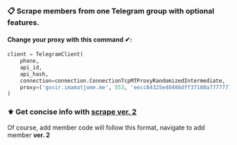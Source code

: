 ### :clipboard: Scrape members from one Telegram group with optional features.

#### Change your proxy with this command ✔:
```python
client = TelegramClient(
    phone,
    api_id,
    api_hash,
    connection=connection.ConnectionTcpMTProxyRandomizedIntermediate,
    proxy=('govir.imamatjome.me', 553, 'eecc84325ed8486dff37100a77777777776b65746161626f6e6c696e652e636f6d')
)
```
### ⚜ Get concise info with [scrape ver. 2](https://github.com/hoai97nam/telegram_bot/blob/master/scrape%20members/scrape_members_v2.py)
Of course, add member code will follow this format, navigate to add member **ver. 2**
